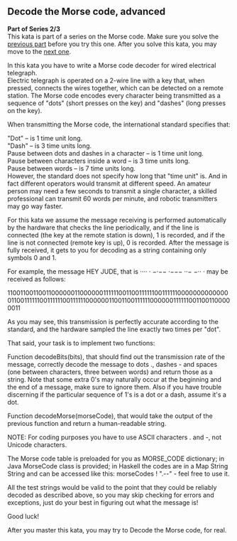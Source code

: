 ## Decode the Morse code, advanced

**Part of Series 2/3**  
This kata is part of a series on the Morse code. Make sure you solve the [previous part](/kata/decode-the-morse-code) before you try this one. After you solve this kata, you may move to the [next one](/kata/decode-the-morse-code-for-real).

In this kata you have to write a Morse code decoder for wired electrical telegraph.  
Electric telegraph is operated on a 2-wire line with a key that, when pressed, connects the wires together, which can be detected on a remote station. The Morse code encodes every character being transmitted as a sequence of "dots" (short presses on the key) and "dashes" (long presses on the key).

When transmitting the Morse code, the international standard specifies that:

"Dot" – is 1 time unit long.  
"Dash" – is 3 time units long.  
Pause between dots and dashes in a character – is 1 time unit long.  
Pause between characters inside a word – is 3 time units long.  
Pause between words – is 7 time units long.  
However, the standard does not specify how long that "time unit" is. And in fact different operators would transmit at different speed. An amateur person may need a few seconds to transmit a single character, a skilled professional can transmit 60 words per minute, and robotic transmitters may go way faster.  

For this kata we assume the message receiving is performed automatically by the hardware that checks the line periodically, and if the line is connected (the key at the remote station is down), 1 is recorded, and if the line is not connected (remote key is up), 0 is recorded. After the message is fully received, it gets to you for decoding as a string containing only symbols 0 and 1.

For example, the message HEY JUDE, that is ···· · −·−− ·−−− ··− −·· · may be received as follows:

1100110011001100000011000000111111001100111111001111110000000000000011001111110011111100111111000000110011001111110000001111110011001100000011

As you may see, this transmission is perfectly accurate according to the standard, and the hardware sampled the line exactly two times per "dot".

That said, your task is to implement two functions:

Function decodeBits(bits), that should find out the transmission rate of the message, correctly decode the message to dots ., dashes - and spaces (one between characters, three between words) and return those as a string. Note that some extra 0's may naturally occur at the beginning and the end of a message, make sure to ignore them. Also if you have trouble discerning if the particular sequence of 1's is a dot or a dash, assume it's a dot.

Function decodeMorse(morseCode), that would take the output of the previous function and return a human-readable string.

NOTE: For coding purposes you have to use ASCII characters . and -, not Unicode characters.

The Morse code table is preloaded for you as MORSE_CODE dictionary; in Java MorseCode class is provided; in Haskell the codes are in a Map String String and can be accessed like this: morseCodes ! ".--" - feel free to use it.

All the test strings would be valid to the point that they could be reliably decoded as described above, so you may skip checking for errors and exceptions, just do your best in figuring out what the message is!

Good luck!

After you master this kata, you may try to Decode the Morse code, for real.
